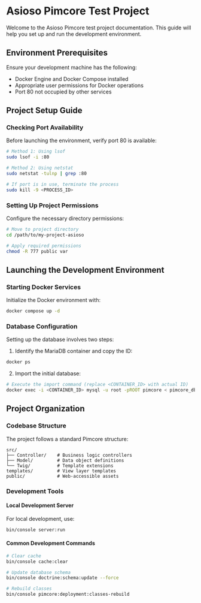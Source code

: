 # Asioso Pimcore Test Project

Welcome to the Asioso Pimcore test project documentation. This guide will help you set up and run the development environment.

## Environment Prerequisites

Ensure your development machine has the following:

-   Docker Engine and Docker Compose installed
-   Appropriate user permissions for Docker operations
-   Port 80 not occupied by other services

## Project Setup Guide

### Checking Port Availability

Before launching the environment, verify port 80 is available:

```bash
# Method 1: Using lsof
sudo lsof -i :80

# Method 2: Using netstat
sudo netstat -tulnp | grep :80

# If port is in use, terminate the process
sudo kill -9 <PROCESS_ID>
```

### Setting Up Project Permissions

Configure the necessary directory permissions:

```bash
# Move to project directory
cd /path/to/my-project-asioso

# Apply required permissions
chmod -R 777 public var
```

## Launching the Development Environment

### Starting Docker Services

Initialize the Docker environment with:

```bash
docker compose up -d
```

### Database Configuration

Setting up the database involves two steps:

1. Identify the MariaDB container and copy the ID:

```bash
docker ps
```

2. Import the initial database:

```bash
# Execute the import command (replace <CONTAINER_ID> with actual ID)
docker exec -i <CONTAINER_ID> mysql -u root -pROOT pimcore < pimcore_db.sql
```

## Project Organization

### Codebase Structure

The project follows a standard Pimcore structure:

```
src/
├── Controller/    # Business logic controllers
├── Model/         # Data object definitions
└── Twig/          # Template extensions
templates/         # View layer templates
public/            # Web-accessible assets
```

### Development Tools

#### Local Development Server

For local development, use:

```bash
bin/console server:run
```

#### Common Development Commands

```bash
# Clear cache
bin/console cache:clear

# Update database schema
bin/console doctrine:schema:update --force

# Rebuild classes
bin/console pimcore:deployment:classes-rebuild
```
